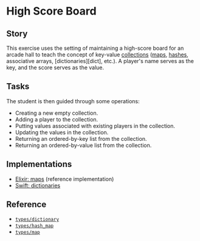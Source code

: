 # High Score Board

## Story

This exercise uses the setting of maintaining a high-score board for an arcade hall to teach the concept of key-value [collections][collection] ([maps][types-map], [hashes][types-hash_map], associative arrays, [dictionaries][dict], etc.). A player's name serves as the key, and the score serves as the value.

## Tasks

The student is then guided through some operations:

- Creating a new empty collection.
- Adding a player to the collection.
- Putting values associated with existing players in the collection.
- Updating the values in the collection.
- Returning an ordered-by-key list from the collection.
- Returning an ordered-by-value list from the collection.

## Implementations

- [Elixir: maps][implementation-elixir] (reference implementation)
- [Swift: dictionaries][implementation-swift]

## Reference

- [`types/dictionary`][types-dictionary]
- [`types/hash_map`][types-hash_map]
- [`types/map`][types-map]

[collection]: ../types/collection.md
[types-map]: ../types/map.md
[types-hash_map]: ../types/hash_map.md
[types-dictionary]: ../types/dictionary.md
[implementation-elixir]: https://github.com/exercism/elixir/blob/main/exercises/concept/high-score/.docs/instructions.md
[implementation-swift]: https://github.com/exercism/swift/blob/main/exercises/concept/high-score-board/.docs/instructions.md
